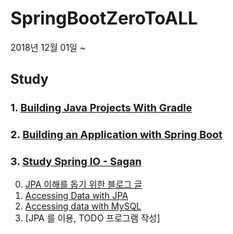 # SpringBootZeroToALL
2018년 12월 01일 ~

## Study
### 1. [Building Java Projects With Gradle](https://github.com/pasudo123/SpringBootZeroToALL/blob/master/1.%20Building%20Java%20Projects%20With%20Gradle/README.md)

### 2. [Building an Application with Spring Boot](https://github.com/pasudo123/SpringBootZeroToALL/blob/master/2.%20Building%20an%20Application%20with%20Spring%20Boot/README.md)

### 3. [Study Spring IO - Sagan](https://github.com/pasudo123/SpringBootZeroToALL/blob/master/3.%20Study%20Spring%20IO%20-%20Sagan/README.md)
0. [JPA 이해를 돕기 위한 블로그 글](https://pasudo123.tistory.com/271)
1. [Accessing Data with JPA](https://github.com/pasudo123/SpringBootZeroToALL/blob/master/3.%20Study%20Spring%20IO%20-%20Sagan/3.1%20Study%20Spring%20IO%20-%20Accessing%20Data%20with%20JPA.md)
2. [Accessing data with MySQL](https://github.com/pasudo123/SpringBootZeroToALL/blob/master/3.%20Study%20Spring%20IO%20-%20Sagan/3.2%20Study%20Spring%20IO%20-%20Accessing%20data%20with%20MySQL.md)
3. [JPA 를 이용, TODO 프로그램 작성]
